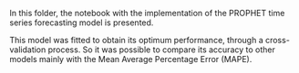 In this folder, the notebook with the implementation of the PROPHET time series forecasting model is presented. 

This model was fitted to obtain its optimum performance, through a cross-validation process. So it was possible to compare its accuracy to other models mainly with the Mean Average Percentage Error (MAPE). 